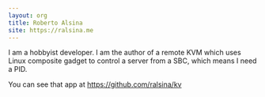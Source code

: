 ```yaml
---
layout: org
title: Roberto Alsina
site: https://ralsina.me
---
```

I am a hobbyist developer. I am the author of a remote KVM which uses Linux composite gadget to control a server from a SBC, which means I need a PID.

You can see that app at https://github.com/ralsina/kv

